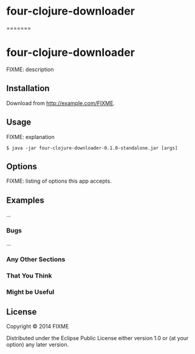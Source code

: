 four-clojure-downloader
=======================
=======
# four-clojure-downloader

FIXME: description

## Installation

Download from http://example.com/FIXME.

## Usage

FIXME: explanation

    $ java -jar four-clojure-downloader-0.1.0-standalone.jar [args]

## Options

FIXME: listing of options this app accepts.

## Examples

...

### Bugs

...

### Any Other Sections
### That You Think
### Might be Useful

## License

Copyright © 2014 FIXME

Distributed under the Eclipse Public License either version 1.0 or (at
your option) any later version.
